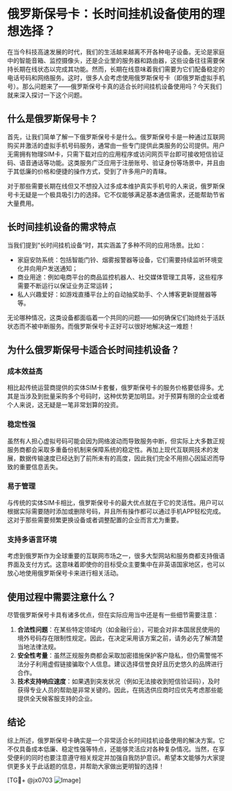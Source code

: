# 俄罗斯保号卡：长时间挂机设备使用的理想选择？

在当今科技高速发展的时代，我们的生活越来越离不开各种电子设备。无论是家庭中的智能音箱、监控摄像头，还是企业里的服务器和路由器，这些设备往往需要保持长期在线状态以完成其功能。然而，长期在线意味着我们需要为它们配备稳定的电话号码和网络服务。这时，很多人会考虑使用俄罗斯保号卡（即俄罗斯虚拟手机号）。那么问题来了——俄罗斯保号卡真的适合长时间挂机设备使用吗？今天我们就来深入探讨一下这个问题。

## 什么是俄罗斯保号卡？

首先，让我们简单了解一下俄罗斯保号卡是什么。俄罗斯保号卡是一种通过互联网购买并激活的虚拟手机号码服务，通常由一些专门提供此类服务的公司提供。用户无需拥有物理SIM卡，只需下载对应的应用程序或访问网页平台即可接收短信验证码、语音通话等功能。这类服务广泛应用于注册账号、验证身份等场景中，并且由于其低廉的价格和便捷的操作方式，受到了许多用户的青睐。

对于那些需要长期在线但又不想投入过多成本维护真实手机号的人来说，俄罗斯保号卡无疑是一个极具吸引力的选择。它不仅能够满足基本通信需求，还能帮助节省大量费用。

## 长时间挂机设备的需求特点

当我们提到“长时间挂机设备”时，其实涵盖了多种不同的应用场景。比如：

- 家庭安防系统：包括智能门铃、烟雾报警器等设备，它们需要持续监听环境变化并向用户发送通知；
- 商业用途：例如电商平台的商品监控机器人、社交媒体管理工具等，这些程序需要不断运行以保证业务正常运转；
- 私人兴趣爱好：如游戏直播平台上的自动抽奖助手、个人博客更新提醒器等等。

无论哪种情况，这类设备都面临着一个共同的问题——如何确保它们始终处于活跃状态而不被中断服务。而俄罗斯保号卡正好可以很好地解决这一难题！

## 为什么俄罗斯保号卡适合长时间挂机设备？

### 成本效益高
相比起传统运营商提供的实体SIM卡套餐，俄罗斯保号卡的服务价格要低得多。尤其是当涉及到批量采购多个号码时，这种优势更加明显。对于预算有限的企业或者个人来说，这无疑是一笔非常划算的投资。

### 稳定性强
虽然有人担心虚拟号码可能会因为网络波动而导致服务中断，但实际上大多数正规服务商都会采取多重备份机制来保障系统的稳定性。再加上现代互联网技术的发展，数据传输速度已经达到了前所未有的高度，因此我们完全不用担心因延迟而导致的重要信息丢失。

### 易于管理
与传统的实体SIM卡相比，俄罗斯保号卡的最大优点就在于它的灵活性。用户可以根据实际需要随时添加或删除号码，并且所有操作都可以通过手机APP轻松完成。这对于那些需要频繁更换设备或者调整配置的企业而言尤为重要。

### 支持多语言环境
考虑到俄罗斯作为全球重要的互联网市场之一，很多大型网站和服务商都支持俄语界面及支付方式。这意味着即使你的目标受众主要集中在非英语国家地区，也可以放心地使用俄罗斯保号卡来进行相关活动。

## 使用过程中需要注意什么？

尽管俄罗斯保号卡具有诸多优点，但在实际应用当中还是有一些细节需要注意：

1. **合法性问题**：在某些特定领域内（如金融行业），可能会对非本国居民使用的境外号码存在限制性规定。因此，在决定采用该方案之前，请务必先了解清楚当地法律法规。
2. **安全性考量**：虽然正规服务商都会采取加密措施保护客户隐私，但仍需警惕不法分子利用虚假链接骗取个人信息。建议选择信誉良好且历史悠久的品牌进行合作。
3. **技术支持响应速度**：如果遇到突发状况（例如无法接收到短信验证码），及时获得专业人员的帮助是非常关键的。因此，在挑选供应商时应优先考虑那些能提供全天候客服支持的企业。

## 结论

综上所述，俄罗斯保号卡确实是一个非常适合长时间挂机设备使用的解决方案。它不仅具备成本低廉、稳定性强等特点，还能够灵活应对各种复杂情况。当然，在享受便利的同时也要注意遵守相关规定并加强自我防护意识。希望本文能够为大家提供更多关于此话题的信息，并帮助大家做出更明智的选择！

[TG💪+ @jx0703 ![Image](https://github.com/user-attachments/assets/dbca1d08-cadb-493c-b0ec-ad6f7a83f270)]